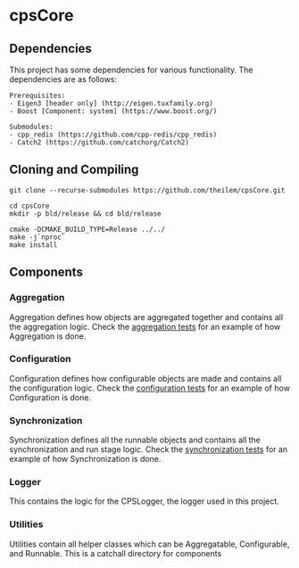# cpsCore

## Dependencies

This project has some dependencies for various functionality. The dependencies are as follows:

```
Prerequisites:
- Eigen3 [header only] (http://eigen.tuxfamily.org)
- Boost [Component: system] (https://www.boost.org/)

Submodules:
- cpp_redis (https://github.com/cpp-redis/cpp_redis)
- Catch2 (https://github.com/catchorg/Catch2)
```

## Cloning and Compiling


```shell script
git clone --recurse-submodules https://github.com/theilem/cpsCore.git 

cd cpsCore
mkdir -p bld/release && cd bld/release

cmake -DCMAKE_BUILD_TYPE=Release ../../
make -j`nproc`
make install
```



## Components

### Aggregation

Aggregation defines how objects are aggregated together and contains all the aggregation logic. Check the [aggregation tests](https://github.com/theilem/cpsCore/blob/master/tests/Aggregation/AggregatableObjectTest.cpp) for an example of how Aggregation is done.
    
### Configuration
Configuration defines how configurable objects are made and contains all the configuration logic. Check the [configuration tests](https://github.com/theilem/cpsCore/blob/master/tests/Configuration/ConfigurableObjectTest.cpp) for an example of how Configuration is done.

### Synchronization
Synchronization defines all the runnable objects and contains all the synchronization and run stage logic. Check the [synchronization tests](https://github.com/theilem/cpsCore/blob/master/tests/Synchronization/RunnerTest.cpp) for an example of how Synchronization is done.

### Logger
This contains the logic for the CPSLogger, the logger used in this project.

### Utilities
Utilities contain all helper classes which can be Aggregatable, Configurable, and Runnable. This is a catchall directory for components